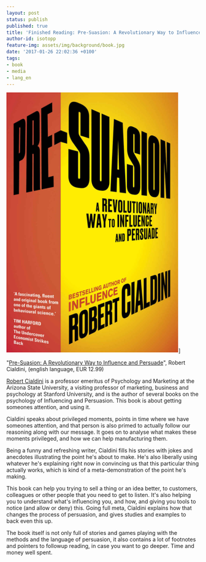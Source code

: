 ```yaml
---
layout: post
status: publish
published: true
title: 'Finished Reading: Pre-Suasion: A Revolutionary Way to Influence and Persuade'
author-id: isotopp
feature-img: assets/img/background/book.jpg
date: '2017-01-26 22:02:36 +0100'
tags:
- book
- media
- lang_en
---
```


![](/uploads/2017/01/Bildschirmfoto-2017-01-26-um-21.50.01.png)]

"[Pre-Suasion: A Revolutionary Way to Influence and Persuade](https://www.amazon.de/Pre-Suasion-Revolutionary-Way-Influence-Persuade-ebook/dp/B01A6DJD7Q)",
Robert Cialdini, (english language, EUR 12.99)

[Robert Cialdini](https://en.wikipedia.org/wiki/Robert_Cialdini) is a
professor emeritus of Psychology and Marketing at the Arizona State
University, a visiting professor of marketing, business and psychology at
Stanford University, and is the author of several books on the psychology of
Influencing and Persuasion. This book is about getting someones attention,
and using it.

Cialdini speaks about privileged moments, points in time where we have
someones attention, and that person is also primed to actually follow our
reasoning along with our message. It goes on to analyse what makes these
moments privileged, and how we can help manufacturing them.

Being a funny and refreshing writer, Cialdini fills his stories with jokes
and anecdotes illustrating the point he's about to make. He's also liberally
using whatever he's explaining right now in convincing us that this
particular thing actually works, which is kind of a meta-demonstration of
the point he's making.

This book can help you trying to sell a thing or an idea better, to
customers, colleagues or other people that you need to get to listen. It's
also helping you to understand what's influencing you, and how, and giving
you tools to notice (and allow or deny) this. Going full meta, Cialdini
explains how that changes the process of persuasion, and gives studies and
examples to back even this up.

The book itself is not only full of stories and games playing with the
methods and the language of persuasion, it also contains a lot of footnotes
and pointers to followup reading, in case you want to go deeper. Time and
money well spent.
